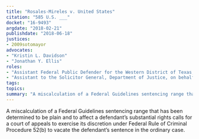 ```yaml
---
title: "Rosales-Mireles v. United States"
citation: "585 U.S. ___"
docket: "16-9493"
argdate: "2018-02-21"
publishdate: "2018-06-18"
justices:
- 2009sotomayor
advocates:
- "Kristin L. Davidson"
- "Jonathan Y. Ellis"
roles:
- "Assistant Federal Public Defender for the Western District of Texas, on behalf of the Petitioner"
- "Assistant to the Solicitor General, Department of Justice, on behalf of the Respondent"
tags:
topics:
summary: "A miscalculation of a Federal Guidelines sentencing range that has been determined to be plain and to affect a defendant’s substantial rights calls for a court of appeals to exercise its discretion under Federal Rule of Criminal Procedure 52(b) to vacate the defendant’s sentence in the ordinary case."
---
```

A miscalculation of a Federal Guidelines sentencing range that has been determined to be plain and to affect a defendant’s substantial rights calls for a court of appeals to exercise its discretion under Federal Rule of Criminal Procedure 52(b) to vacate the defendant’s sentence in the ordinary case.

